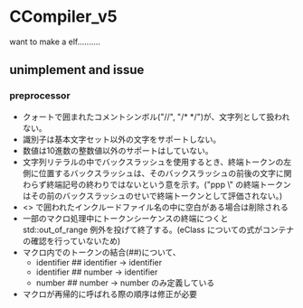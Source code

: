 # CCompiler_v5
want to make a elf..........

## unimplement and issue

### preprocessor
- クォートで囲まれたコメントシンボル("//", "/* */")が、文字列として扱われない。
- 識別子は基本文字セット以外の文字をサポートしない。
- 数値は10進数の整数値以外のサポートはしていない。
- 文字列リテラルの中でバックスラッシュを使用するとき、終端トークンの左側に位置するバックスラッシュは、そのバックスラッシュの前後の文字に関わらず終端記号の終わりではないという意を示す。("ppp \\" の終端トークンはその前のバックスラッシュのせいで終端トークンとして評価されない。)
- <> で囲われたインクルードファイル名の中に空白がある場合は削除される
- 一部のマクロ処理中にトークンシーケンスの終端につくと std::out_of_range 例外を投げて終了する。(eClass についての式がコンテナの確認を行っていないため)
- マクロ内でのトークンの結合(##)について、
    - identifier ## identifier -> identifier
    - identifier ## number -> identifier
    - number ## number -> number
のみ定義している
- マクロが再帰的に呼ばれる際の順序は修正が必要